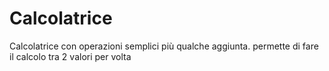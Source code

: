 # Calcolatrice
Calcolatrice con operazioni semplici più qualche aggiunta. permette di fare il calcolo tra 2 valori per volta
